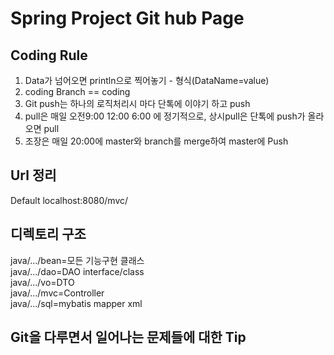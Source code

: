 # Spring Project Git hub Page
## Coding Rule
1. Data가 넘어오면 println으로 찍어놓기 - 형식(DataName=value)
2. coding Branch == coding
3. Git push는 하나의 로직처리시 마다 단톡에 이야기 하고 push
4. pull은 매일 오전9:00 12:00 6:00 에 정기적으로, 상시pull은 단톡에 push가 올라오면 pull
5. 조장은 매일 20:00에 master와 branch를 merge하여 master에 Push

## Url 정리
Default localhost:8080/mvc/
## 디렉토리 구조
java/.../bean=모든 기능구현 클래스  
java/.../dao=DAO interface/class  
java/.../vo=DTO  
java/.../mvc=Controller  
java/.../sql=mybatis mapper xml  

## Git을 다루면서 일어나는 문제들에 대한 Tip